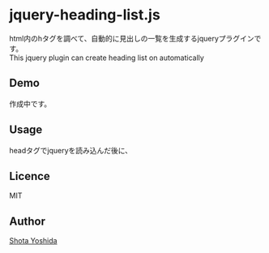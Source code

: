 jquery-heading-list.js
====
html内のhタグを調べて、自動的に見出しの一覧を生成するjqueryプラグインです。  
This jquery plugin can create heading list on automatically


## Demo
作成中です。

## Usage
headタグでjqueryを読み込んだ後に、

## Licence

MIT

## Author

[Shota Yoshida](http://error-reporting.com)


